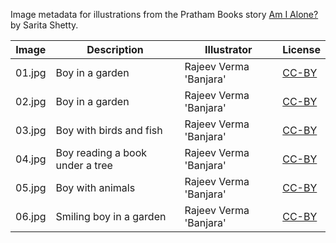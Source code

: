 Image metadata for illustrations from the Pratham Books story [Am I Alone?](https://storyweaver.org.in/stories/4798-am-i-alone) by Sarita Shetty.

Image | Description | Illustrator | License
----- | ----------- | ----------- | -------
01.jpg | Boy in a garden | Rajeev Verma 'Banjara' | [CC-BY](https://creativecommons.org/licenses/by/4.0/)
02.jpg | Boy in a garden | Rajeev Verma 'Banjara' | [CC-BY](https://creativecommons.org/licenses/by/4.0/)
03.jpg | Boy with birds and fish | Rajeev Verma 'Banjara' | [CC-BY](https://creativecommons.org/licenses/by/4.0/)
04.jpg | Boy reading a book under a tree | Rajeev Verma 'Banjara' | [CC-BY](https://creativecommons.org/licenses/by/4.0/)
05.jpg | Boy with animals | Rajeev Verma 'Banjara' | [CC-BY](https://creativecommons.org/licenses/by/4.0/)
06.jpg | Smiling boy in a garden | Rajeev Verma 'Banjara' | [CC-BY](https://creativecommons.org/licenses/by/4.0/)
